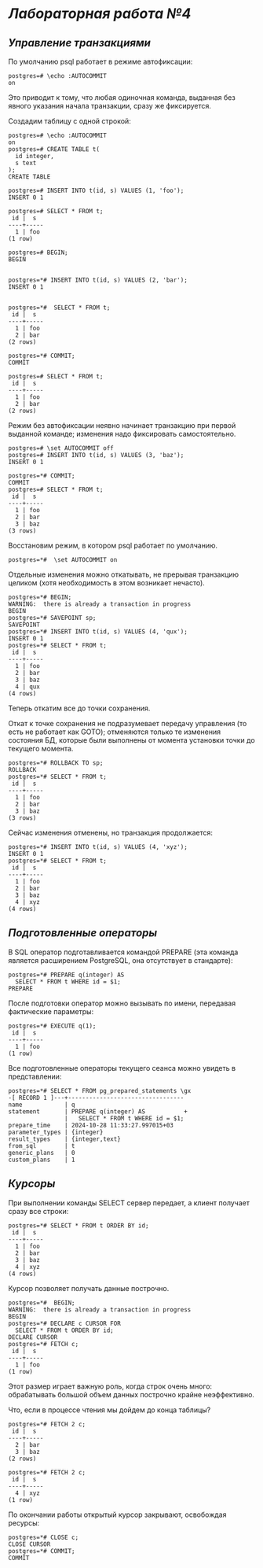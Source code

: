 # *Лабораторная работа №4*
## *Управление транзакциями* 
По умолчанию psql работает в режиме автофиксации:
```
postgres=# \echo :AUTOCOMMIT
on
```
 Это приводит к тому, что любая одиночная команда, выданная без явного указания начала транзакции, сразу же фиксируется.

Создадим таблицу с одной строкой:
``` 
postgres=# \echo :AUTOCOMMIT
on
postgres=# CREATE TABLE t(
  id integer,
  s text
);
CREATE TABLE

postgres=# INSERT INTO t(id, s) VALUES (1, 'foo');
INSERT 0 1

postgres=# SELECT * FROM t;
 id |  s  
----+-----
  1 | foo
(1 row)

postgres=# BEGIN;
BEGIN


postgres=*# INSERT INTO t(id, s) VALUES (2, 'bar');
INSERT 0 1


postgres=*#  SELECT * FROM t;
 id |  s  
----+-----
  1 | foo
  2 | bar
(2 rows)

postgres=*# COMMIT;
COMMIT

postgres=# SELECT * FROM t;
 id |  s  
----+-----
  1 | foo
  2 | bar
(2 rows)
```
Режим без автофиксации неявно начинает транзакцию при первой выданной команде; изменения надо фиксировать самостоятельно. 
```
postgres=# \set AUTOCOMMIT off
postgres=# INSERT INTO t(id, s) VALUES (3, 'baz');
INSERT 0 1

postgres=*# COMMIT;
COMMIT
postgres=# SELECT * FROM t;
 id |  s  
----+-----
  1 | foo
  2 | bar
  3 | baz
(3 rows)
```
Восстановим режим, в котором psql работает по умолчанию. 
```
postgres=*#  \set AUTOCOMMIT on
```
Отдельные изменения можно откатывать, не прерывая транзакцию целиком (хотя необходимость в этом возникает нечасто). 
```
postgres=*# BEGIN;
WARNING:  there is already a transaction in progress
BEGIN
postgres=*# SAVEPOINT sp;
SAVEPOINT
postgres=*# INSERT INTO t(id, s) VALUES (4, 'qux');
INSERT 0 1
postgres=*# SELECT * FROM t;
 id |  s  
----+-----
  1 | foo
  2 | bar
  3 | baz
  4 | qux
(4 rows)
```
 Теперь откатим все до точки сохранения.

Откат к точке сохранения не подразумевает передачу управления (то есть не работает как GOTO); отменяются только те изменения состояния БД, которые были выполнены от момента установки точки до текущего момента. 
```
postgres=*# ROLLBACK TO sp;
ROLLBACK
postgres=*# SELECT * FROM t;
 id |  s  
----+-----
  1 | foo
  2 | bar
  3 | baz
(3 rows)
```
Сейчас изменения отменены, но транзакция продолжается: 
```
postgres=*# INSERT INTO t(id, s) VALUES (4, 'xyz');
INSERT 0 1
postgres=*# SELECT * FROM t;
 id |  s  
----+-----
  1 | foo
  2 | bar
  3 | baz
  4 | xyz
(4 rows)
```
## *Подготовленные операторы*
В SQL оператор подготавливается командой PREPARE (эта команда является расширением PostgreSQL, она отсутствует в стандарте): 
```
postgres=*# PREPARE q(integer) AS
  SELECT * FROM t WHERE id = $1;
PREPARE
```
После подготовки оператор можно вызывать по имени, передавая фактические параметры: 
```
postgres=*# EXECUTE q(1);
 id |  s  
----+-----
  1 | foo
(1 row)
```
Все подготовленные операторы текущего сеанса можно увидеть в представлении: 
```
postgres=*# SELECT * FROM pg_prepared_statements \gx
-[ RECORD 1 ]---+---------------------------------
name            | q
statement       | PREPARE q(integer) AS           +
                |   SELECT * FROM t WHERE id = $1;
prepare_time    | 2024-10-28 11:33:27.997015+03
parameter_types | {integer}
result_types    | {integer,text}
from_sql        | t
generic_plans   | 0
custom_plans    | 1
```
## *Курсоры* 
При выполнении команды SELECT сервер передает, а клиент получает сразу все строки: 
```
postgres=*# SELECT * FROM t ORDER BY id;
 id |  s  
----+-----
  1 | foo
  2 | bar
  3 | baz
  4 | xyz
(4 rows)
```
Курсор позволяет получать данные построчно. 
```
postgres=*#  BEGIN;
WARNING:  there is already a transaction in progress
BEGIN
postgres=*# DECLARE c CURSOR FOR
  SELECT * FROM t ORDER BY id;
DECLARE CURSOR
postgres=*# FETCH c;
 id |  s  
----+-----
  1 | foo
(1 row)
```
 Этот размер играет важную роль, когда строк очень много: обрабатывать большой объем данных построчно крайне неэффективно.

Что, если в процессе чтения мы дойдем до конца таблицы? 
```
postgres=*# FETCH 2 c;
 id |  s  
----+-----
  2 | bar
  3 | baz
(2 rows)

postgres=*# FETCH 2 c;
 id |  s  
----+-----
  4 | xyz
(1 row)
```
По окончании работы открытый курсор закрывают, освобождая ресурсы: 
```
postgres=*# CLOSE c;
CLOSE CURSOR
postgres=*# COMMIT;
COMMIT
```